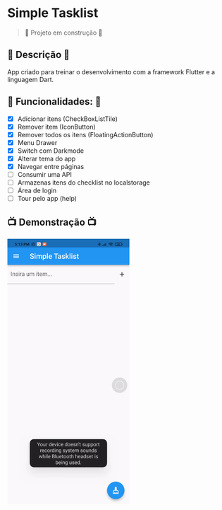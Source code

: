 # Simple Tasklist

> :construction: Projeto em construção :construction:

## :newspaper: Descrição :newspaper:

App criado para treinar o desenvolvimento com a framework Flutter e a linguagem Dart.

## :hammer: Funcionalidades: :hammer:
- [x] Adicionar itens (CheckBoxListTile)
- [x] Remover item (IconButton)
- [x] Remover todos os itens (FloatingActionButton)
- [x] Menu Drawer
- [x] Switch com Darkmode
- [x] Alterar tema do app
- [x] Navegar entre páginas
- [ ] Consumir uma API
- [ ] Armazenas itens do checklist no localstorage
- [ ] Área de login 
- [ ] Tour pelo app (help)   
 
## :tv: Demonstração :tv:
<img src="./demo.gif" height=600>
